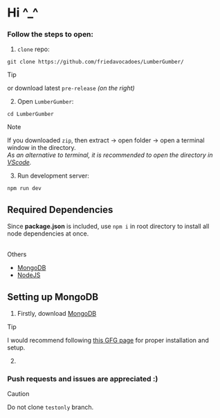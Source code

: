 # Hi ^_^

### Follow the steps to open:

1. `clone` repo:
  ```
  git clone https://github.com/friedavocadoes/LumberGumber/
  ```
  >[!TIP]
  > or download latest `pre-release` *(on the right)*

2. Open `LumberGumber`:
  ```
  cd LumberGumber
  ```
   
  >[!NOTE]
  >If you downloaded `zip`, then extract → open folder → open a terminal window in the directory.<br>
  >*As an alternative to terminal, it is recommended to open the directory in [VScode](https://code.visualstudio.com/download).*

3. Run development server:
  ```
  npm run dev
  ```


## Required Dependencies

Since **package.json** is included, use `npm i` in root directory to install all node dependencies at once.

<br>
Others<br>    
  
- [MongoDB](https://www.mongodb.com/docs/manual/installation/)
- [NodeJS](https://nodejs.org/en/download)


## Setting up MongoDB

1. Firstly, download [MongoDB](https://www.mongodb.com/docs/manual/installation/)
>[!TIP]
>I would recommend following [this GFG page](https://www.geeksforgeeks.org/how-to-install-mongodb-on-windows/) for proper installation and setup.
2. 
### Push requests and issues are appreciated :)

>[!CAUTION]
>Do not clone `testonly` branch.
